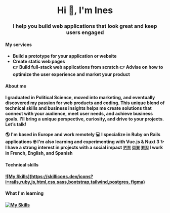 <h1 align="center">Hi 👋, I'm Ines</h1>
<h3 align="center">I help you build web applications that look great and keep users engaged</h3>

<h4>My services<h4>

<ul>
<li>Build a prototype for your application or website</li>
<li> Create static web pages </li>
👉 Build full-stack web applications from scratch 
👉 Advise on how to optimize the user experience and market your product 
  
</ul>

<h4>About me<h4>
  
I graduated in Political Science, moved into marketing, and eventually discovered my passion for web products and coding. This unique blend of technical skills and business insights helps me create solutions that connect with your audience, meet user needs, and achieve business goals. I'll bring a unique perspective, curiosity, and drive to your projects. Let’s talk! 

🌎 I'm based in Europe and work remotely
💻 I specialize in Ruby on Rails applications 
🤓 I'm also learning and experimenting with Vue.js & Nuxt 3
✨ I have a strong interest in projects with a social impact 
🇫🇷 🇬🇧 🇪🇸 I work in French, English, and Spanish

<h4>Technical skills<h4>
  
[![My Skills](https://skillicons.dev/icons?i=rails,ruby,js,html,css,sass,bootstrap,tailwind,postgres, figma)](https://skillicons.dev)

<h4>What I'm learning<h4>

[![My Skills](https://skillicons.dev/icons?i=vue,nuxtjs)](https://skillicons.dev)



